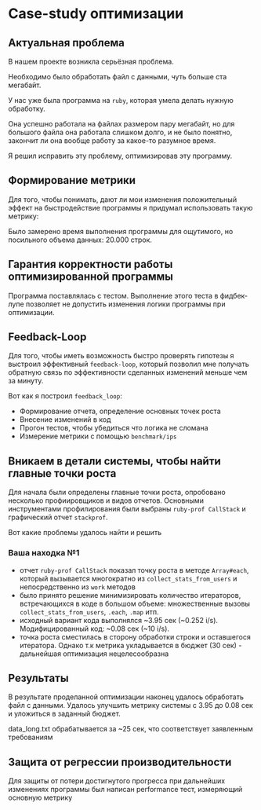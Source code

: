 # Case-study оптимизации

## Актуальная проблема
В нашем проекте возникла серьёзная проблема.

Необходимо было обработать файл с данными, чуть больше ста мегабайт.

У нас уже была программа на `ruby`, которая умела делать нужную обработку.

Она успешно работала на файлах размером пару мегабайт, но для большого файла она работала слишком долго, и не было понятно, закончит ли она вообще работу за какое-то разумное время.

Я решил исправить эту проблему, оптимизировав эту программу.

## Формирование метрики
Для того, чтобы понимать, дают ли мои изменения положительный эффект на быстродействие программы я придумал использовать такую метрику:

Было замерено время выполнения программы для ощутимого, но посильного объема данных: 20.000 строк.

## Гарантия корректности работы оптимизированной программы
Программа поставлялась с тестом. Выполнение этого теста в фидбек-лупе позволяет не допустить изменения логики программы при оптимизации.

## Feedback-Loop
Для того, чтобы иметь возможность быстро проверять гипотезы я выстроил эффективный `feedback-loop`, который позволил мне получать обратную связь по эффективности сделанных изменений меньше чем за минуту.

Вот как я построил `feedback_loop`:
- Формирование отчета, определение основных точек роста
- Внесение изменений в код
- Прогон тестов, чтобы убедиться что логика не сломана
- Измерение метрики c помощью `benchmark/ips`

## Вникаем в детали системы, чтобы найти главные точки роста
Для начала были определены главные точки роста, опробовано несколько профиировщиков и видов отчетов.
Основными инструментами профилирования были выбраны `ruby-prof CallStack` и графический отчет `stackprof`.

Вот какие проблемы удалось найти и решить

### Ваша находка №1
- отчет `ruby-prof CallStack` показал точку роста в методе `Array#each`,
  который вызывается многократно из `collect_stats_from_users` и непосредственно из `work` методов
- было принято решение минимизировать количество итераторов, встречающихся в коде в большом объеме:
  множественные вызовы `collect_stats_from_users`, `.each`, `.map` итп.
- исходный вариант кода выполнялся ~3.95 сек (~0.252 i/s). Модифицированный код: ~0.08 сек (~10 i/s).
- точка роста сместилась в сторону обработки строки и оставшегося итератора.
  Однако т.к метрика укладывается в бюджет (30 сек) - дальнейшая оптимизация нецелесообразна

## Результаты
В результате проделанной оптимизации наконец удалось обработать файл с данными.
Удалось улучшить метрику системы с 3.95  до 0.08 сек и уложиться в заданный бюджет.

data_long.txt обрабатывается за ~25 сек, что соответствует заявленным требованиям

## Защита от регрессии производительности
Для защиты от потери достигнутого прогресса при дальнейших изменениях программы был написан performance тест, измеряющий основную метрику
